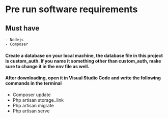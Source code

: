 # Pre run software requirements
## Must have 
    - Nodejs
    - Composer


#### Create a database on your local machine, the database file in this project is custom_auth. If you name it something other than custom_auth, make sure to change it in the env file as well.
#### After downloading, open it in Visual Studio Code and write the following commands in the terminal
- Composer update
- Php artisan storage..link
- Php artisan migrate
- Php artisan serve

